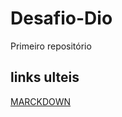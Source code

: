 # Desafio-Dio
Primeiro repositório

## links  ulteis
[MARCKDOWN](https://www.markdownguide.org/getting-started/)

